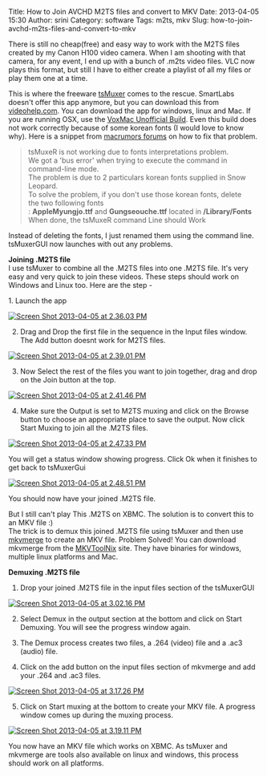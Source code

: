 Title: How to Join AVCHD M2TS files and convert to MKV
Date: 2013-04-05 15:30
Author: srini
Category: software
Tags: m2ts, mkv
Slug: how-to-join-avchd-m2ts-files-and-convert-to-mkv

There is still no cheap(free) and easy way to work with the M2TS files
created by my Canon H100 video camera. When I am shooting with that
camera, for any event, I end up with a bunch of .m2ts video files. VLC
now plays this format, but still I have to either create a playlist of
all my files or play them one at a time.

This is where the freeware
[tsMuxer](http://www.videohelp.com/tools/tsMuxeR) comes to the rescue.
SmartLabs doesn't offer this app anymore, but you can download this from
[videohelp.com](http://www.videohelp.com/tools/tsMuxeR). You can
download the app for windows, linux and Mac. If you are running OSX, use
the [VoxMac Unofficial
Build](http://www.videohelp.com/download/tsMuxeR_1.10.6_VoxMac_Unofficial_Build.dmg).
Even this build does not work correctly because of some korean fonts (I
would love to know why). Here is a snippet from [macrumors
forums](http://forums.macrumors.com/showthread.php?t=766885) on how to
fix that problem.

> tsMuxeR is not working due to fonts interpretations problem.  
>  We got a 'bus error' when trying to execute the command in
> command-line mode.  
>  The problem is due to 2 particulars korean fonts supplied in Snow
> Leopard.  
>  To solve the problem, if you don't use those korean fonts, delete  
>  the two following fonts
> : **AppleMyungjo.ttf** and **Gungseouche.ttf** located
> in **/Library/Fonts**  
>  When done, the tsMuxeR command Line should Work

Instead of deleting the fonts, I just renamed them using the command
line. tsMuxerGUI now launches with out any problems.

**Joining .M2TS file**  
I use tsMuxer to combine all the .M2TS files into one .M2TS file. It's
very easy and very quick to join these videos. These steps should work
on Windows and Linux too. Here are the step -

1\. Launch the app  


[![Screen Shot 2013-04-05 at 2.36.03
PM]({filename}/wp-content/uploads/2013/04/Screen-Shot-2013-04-05-at-2.36.03-PM.png)]({filename}/wp-content/uploads/2013/04/Screen-Shot-2013-04-05-at-2.36.03-PM.png)  


2. Drag and Drop the first file in the sequence in the Input files
window. The Add button doesnt work for M2TS files.  


[![Screen Shot 2013-04-05 at 2.39.01
PM]({filename}/wp-content/uploads/2013/04/Screen-Shot-2013-04-05-at-2.39.01-PM.png)]({filename}/wp-content/uploads/2013/04/Screen-Shot-2013-04-05-at-2.39.01-PM.png)  


3. Now Select the rest of the files you want to join together, drag and
drop on the Join button at the top.  


[![Screen Shot 2013-04-05 at 2.41.46
PM]({filename}/wp-content/uploads/2013/04/Screen-Shot-2013-04-05-at-2.41.46-PM.png)]({filename}/wp-content/uploads/2013/04/Screen-Shot-2013-04-05-at-2.41.46-PM.png)  


4. Make sure the Output is set to M2TS muxing and click on the Browse
button to choose an appropriate place to save the output. Now click
Start Muxing to join all the .M2TS files.  


[![Screen Shot 2013-04-05 at 2.47.33
PM]({filename}/wp-content/uploads/2013/04/Screen-Shot-2013-04-05-at-2.47.33-PM.png)]({filename}/wp-content/uploads/2013/04/Screen-Shot-2013-04-05-at-2.47.33-PM.png)  


You will get a status window showing progress. Click Ok when it
finishes to get back to tsMuxerGui  


[![Screen Shot 2013-04-05 at 2.48.51
PM]({filename}/wp-content/uploads/2013/04/Screen-Shot-2013-04-05-at-2.48.51-PM.png)]({filename}/wp-content/uploads/2013/04/Screen-Shot-2013-04-05-at-2.48.51-PM.png)


You should now have your joined .M2TS file.

But I still can't play This .M2TS on XBMC. The solution is to convert
this to an MKV file :)  
The trick is to demux this joined .M2TS file using tsMuxer and then use
[mkvmerge](http://www.bunkus.org/videotools/mkvtoolnix/) to create an
MKV file. Problem Solved! You can download mkvmerge from the
[MKVToolNix](http://www.bunkus.org/videotools/mkvtoolnix/) site. They
have binaries for windows, multiple linux platforms and Mac.

**Demuxing .M2TS file**  

1. Drop your joined .M2TS file in the input files section of the
tsMuxerGUI  


[![Screen Shot 2013-04-05 at 3.02.16
PM]({filename}/wp-content/uploads/2013/04/Screen-Shot-2013-04-05-at-3.02.16-PM.png)]({filename}/wp-content/uploads/2013/04/Screen-Shot-2013-04-05-at-3.02.16-PM.png)  


2. Select Demux in the output section at the bottom and click on Start
Demuxing. You will see the progress window again.  

3. The Demux process creates two files, a .264 (video) file and a .ac3
(audio) file.  

4. Click on the add button on the input files section of mkvmerge and
add your .264 and .ac3 files.  


[![Screen Shot 2013-04-05 at 3.17.26
PM]({filename}/wp-content/uploads/2013/04/Screen-Shot-2013-04-05-at-3.17.26-PM.png)]({filename}/wp-content/uploads/2013/04/Screen-Shot-2013-04-05-at-3.17.26-PM.png)  


5. Click on Start muxing at the bottom to create your MKV file. A
progress window comes up during the muxing process.  


[![Screen Shot 2013-04-05 at 3.19.11
PM]({filename}/wp-content/uploads/2013/04/Screen-Shot-2013-04-05-at-3.19.11-PM.png)](i{filename}/wp-content/uploads/2013/04/Screen-Shot-2013-04-05-at-3.19.11-PM.png)


You now have an MKV file which works on XBMC. As tsMuxer and mkvmerge
are tools also available on linux and windows, this process should work
on all platforms.
